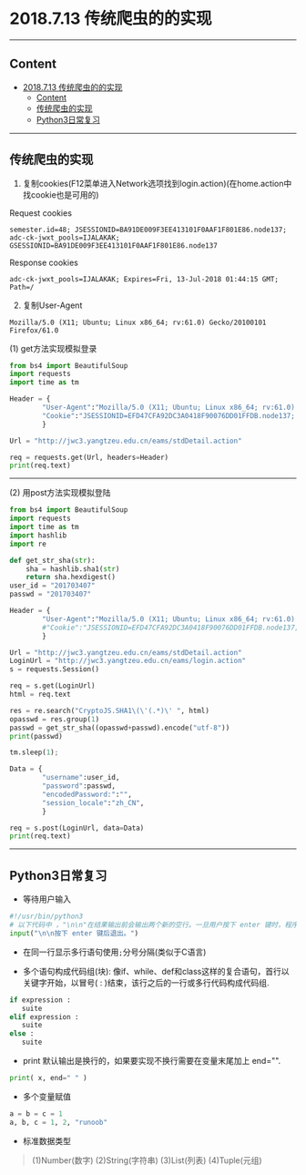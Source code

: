 # 2018.7.13 传统爬虫的的实现

---

## Content

<!-- TOC -->

- [2018.7.13 传统爬虫的的实现](#2018713-传统爬虫的的实现)
    - [Content](#content)
    - [传统爬虫的实现](#传统爬虫的实现)
    - [Python3日常复习](#python3日常复习)

<!-- /TOC -->

---

## 传统爬虫的实现

1. 复制cookies(F12菜单进入Network选项找到login.action)(在home.action中找cookie也是可用的)

Request cookies
```
semester.id=48; JSESSIONID=BA91DE009F3EE413101F0AAF1F801E86.node137; adc-ck-jwxt_pools=IJALAKAK; GSESSIONID=BA91DE009F3EE413101F0AAF1F801E86.node137
```

Response cookies
```
adc-ck-jwxt_pools=IJALAKAK; Expires=Fri, 13-Jul-2018 01:44:15 GMT; Path=/
```

2. 复制User-Agent

```
Mozilla/5.0 (X11; Ubuntu; Linux x86_64; rv:61.0) Gecko/20100101 Firefox/61.0
```

(1) get方法实现模拟登录
```python
from bs4 import BeautifulSoup
import requests
import time as tm

Header = {
        "User-Agent":"Mozilla/5.0 (X11; Ubuntu; Linux x86_64; rv:61.0) Gecko/20100101 Firefox/61.0",
        "Cookie":"JSESSIONID=EFD47CFA92DC3A0418F90076DD01FFDB.node137; adc-ck-jwxt_pools=IJALAKAK; GSESSIONID=EFD47CFA92DC3A0418F90076DD01FFDB.node137"
        }

Url = "http://jwc3.yangtzeu.edu.cn/eams/stdDetail.action"

req = requests.get(Url, headers=Header)
print(req.text)

```

---

(2) 用post方法实现模拟登陆

```python
from bs4 import BeautifulSoup
import requests
import time as tm
import hashlib
import re

def get_str_sha(str):
    sha = hashlib.sha1(str)
    return sha.hexdigest()
user_id = "201703407"
passwd = "201703407"

Header = {
        "User-Agent":"Mozilla/5.0 (X11; Ubuntu; Linux x86_64; rv:61.0) Gecko/20100101 Firefox/61.0",
        #"Cookie":"JSESSIONID=EFD47CFA92DC3A0418F90076DD01FFDB.node137; adc-ck-jwxt_pools=IJALAKAK; GSESSIONID=EFD47CFA92DC3A0418F90076DD01FFDB.node137"
        }

Url = "http://jwc3.yangtzeu.edu.cn/eams/stdDetail.action"
LoginUrl = "http://jwc3.yangtzeu.edu.cn/eams/login.action"
s = requests.Session()

req = s.get(LoginUrl)
html = req.text

res = re.search("CryptoJS.SHA1\(\'(.*)\' ", html)
opasswd = res.group(1)
passwd = get_str_sha((opasswd+passwd).encode("utf-8"))
print(passwd)

tm.sleep(1);

Data = {
        "username":user_id,
        "password":passwd,
        "encodedPassword:":"",
        "session_locale":"zh_CN",
        }

req = s.post(LoginUrl, data=Data)
print(req.text)
```

---

## Python3日常复习

- 等待用户输入
```python
#!/usr/bin/python3
# 以下代码中 ，"\n\n"在结果输出前会输出两个新的空行。一旦用户按下 enter 键时，程序将退出。
input("\n\n按下 enter 键后退出。")
```

- 在同一行显示多行语句使用`;`分号分隔(类似于C语言)

- 多个语句构成代码组(块): 像if、while、def和class这样的复合语句，首行以关键字开始，以冒号( : )结束，该行之后的一行或多行代码构成代码组.
```python
if expression : 
   suite
elif expression : 
   suite 
else : 
   suite
```
- print 默认输出是换行的，如果要实现不换行需要在变量末尾加上 end="".
```python
print( x, end=" " )
```

- 多个变量赋值
```python
a = b = c = 1
a, b, c = 1, 2, "runoob"
```

- 标准数据类型

> (1)Number(数字)
> (2)String(字符串)
> (3)List(列表)
> (4)Tuple(元组)
